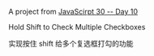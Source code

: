 A project from [JavaScirpt 30 -- Day 10](https://github.com/wesbos/JavaScript30)

Hold Shift to Check Multiple Checkboxes

实现按住 shift 给多个复选框打勾的功能
